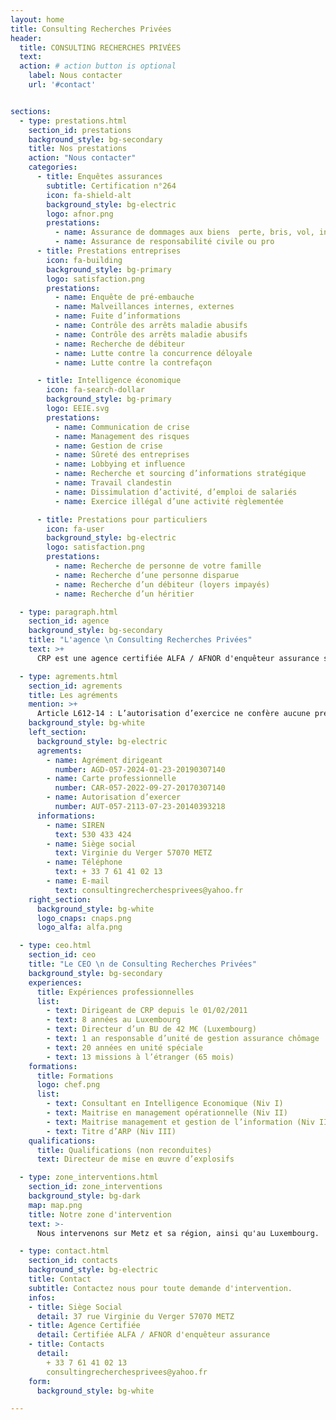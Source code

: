 ```yaml
---
layout: home
title: Consulting Recherches Privées
header:
  title: CONSULTING RECHERCHES PRIVÉES
  text:
  action: # action button is optional
    label: Nous contacter
    url: '#contact'


sections:
  - type: prestations.html
    section_id: prestations
    background_style: bg-secondary
    title: Nos prestations
    action: "Nous contacter"
    categories:
      - title: Enquêtes assurances
        subtitle: Certification n°264
        icon: fa-shield-alt
        background_style: bg-electric
        logo: afnor.png
        prestations:
          - name: Assurance de dommages aux biens  perte, bris, vol, incendie, tempête
          - name: Assurance de responsabilité civile ou pro
      - title: Prestations entreprises
        icon: fa-building
        background_style: bg-primary
        logo: satisfaction.png
        prestations:
          - name: Enquête de pré-embauche
          - name: Malveillances internes, externes
          - name: Fuite d’informations
          - name: Contrôle des arrêts maladie abusifs
          - name: Contrôle des arrêts maladie abusifs
          - name: Recherche de débiteur
          - name: Lutte contre la concurrence déloyale
          - name: Lutte contre la contrefaçon

      - title: Intelligence économique
        icon: fa-search-dollar
        background_style: bg-primary
        logo: EEIE.svg
        prestations:
          - name: Communication de crise
          - name: Management des risques
          - name: Gestion de crise
          - name: Sûreté des entreprises
          - name: Lobbying et influence
          - name: Recherche et sourcing d’informations stratégique
          - name: Travail clandestin
          - name: Dissimulation d’activité, d’emploi de salariés
          - name: Exercice illégal d’une activité règlementée

      - title: Prestations pour particuliers
        icon: fa-user
        background_style: bg-electric
        logo: satisfaction.png
        prestations:
          - name: Recherche de personne de votre famille
          - name: Recherche d’une personne disparue
          - name: Recherche d’un débiteur (loyers impayés)
          - name: Recherche d’un héritier

  - type: paragraph.html
    section_id: agence
    background_style: bg-secondary
    title: "L'agence \n Consulting Recherches Privées"
    text: >+
      CRP est une agence certifiée ALFA / AFNOR d'enquêteur assurance spécialisée en lutte contre la fraude, en recherches d'informations, en veille, en conseils, en audits et en enquêtes générales (administration de la preuve) qui peut vous proposer des prestations personnalisées (presque) dans tous les domaines.

  - type: agrements.html
    section_id: agrements
    title: Les agréments
    mention: >+
      Article L612-14 : L’autorisation d’exercice ne confère aucune prérogative de puissance publique à l’entreprise ou aux personnes qui en bénéficient.
    background_style: bg-white
    left_section:
      background_style: bg-electric
      agrements:
        - name: Agrément dirigeant
          number: AGD-057-2024-01-23-20190307140
        - name: Carte professionnelle
          number: CAR-057-2022-09-27-20170307140
        - name: Autorisation d’exercer
          number: AUT-057-2113-07-23-20140393218
      informations:
        - name: SIREN
          text: 530 433 424
        - name: Siège social
          text: Virginie du Verger 57070 METZ
        - name: Téléphone
          text: + 33 7 61 41 02 13
        - name: E-mail
          text: consultingrecherchesprivees@yahoo.fr
    right_section:
      background_style: bg-white
      logo_cnaps: cnaps.png
      logo_alfa: alfa.png

  - type: ceo.html
    section_id: ceo
    title: "Le CEO \n de Consulting Recherches Privées"
    background_style: bg-secondary
    experiences:
      title: Expériences professionnelles
      list:
        - text: Dirigeant de CRP depuis le 01/02/2011
        - text: 8 années au Luxembourg
        - text: Directeur d’un BU de 42 M€ (Luxembourg)
        - text: 1 an responsable d’unité de gestion assurance chômage
        - text: 20 années en unité spéciale
        - text: 13 missions à l’étranger (65 mois)
    formations:
      title: Formations
      logo: chef.png
      list:
        - text: Consultant en Intelligence Economique (Niv I)
        - text: Maitrise en management opérationnelle (Niv II)
        - text: Maitrise management et gestion de l’information (Niv III)
        - text: Titre d’ARP (Niv III)
    qualifications:
      title: Qualifications (non reconduites)
      text: Directeur de mise en œuvre d’explosifs

  - type: zone_interventions.html
    section_id: zone_interventions
    background_style: bg-dark
    map: map.png
    title: Notre zone d'intervention
    text: >-
      Nous intervenons sur Metz et sa région, ainsi qu'au Luxembourg.

  - type: contact.html
    section_id: contacts
    background_style: bg-electric
    title: Contact
    subtitle: Contactez nous pour toute demande d'intervention.
    infos:
    - title: Siège Social
      detail: 37 rue Virginie du Verger 57070 METZ
    - title: Agence Certifiée
      detail: Certifiée ALFA / AFNOR d'enquêteur assurance
    - title: Contacts
      detail:
        + 33 7 61 41 02 13
        consultingrecherchesprivees@yahoo.fr
    form:
      background_style: bg-white

---
```

